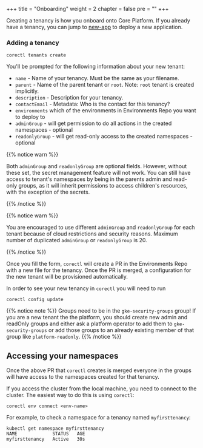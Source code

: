 +++
title = "Onboarding"
weight = 2
chapter = false
pre = ""
+++

Creating a tenancy is how you onboard onto Core Platform.
If you already have a tenancy, you can jump to [new-app](./new-app/) to deploy a new application.

### Adding a tenancy

```shell
corectl tenants create
```

You'll be prompted for the following information about your new tenant:

- `name` - Name of your tenancy. Must be the same as your filename.
- `parent` - Name of the parent tenant or `root`. Note: `root` tenant is created implicitly.
- `description` - Description for your tenancy.
- `contactEmail` - Metadata: Who is the contact for this tenancy?
- `environments` which of the environments in Environments Repo you want to deploy to
- `adminGroup` - will get permission to do all actions in the created namespaces - optional
- `readonlyGroup` - will get read-only access to the created namespaces - optional

{{% notice warn %}}

Both `adminGroup` and `readonlyGroup` are optional fields.
However, without these set, the secret management feature will not work.
You can still have access to tenant's namespaces by being in the parents admin and read-only groups,
as it will inherit permissions to access children's resources, with the exception of the secrets.

{{% /notice %}}

{{% notice warn %}}

You are encouraged
to use different `adminGroup` and `readonlyGroup` for each tenant because of cloud restrictions and security reasons.
Maximum number of duplicated `adminGroup` or `readonlyGroup` is 20.

{{% /notice %}}

Once you fill the form, `corectl` will create a PR in the Environments Repo with a new file for the tenancy.
Once the PR is merged, a configuration for the new tenant will be provisioned automatically.

In order to see your new tenancy in `corectl` you will need to run

```shell
corectl config update
```

{{% notice note %}}
Groups need to be in the `gke-security-groups` group!
If you are a new tenant the the platform, you should create new admin and readOnly groups and either ask a platform operator to add them
to `gke-security-groups` or add those groups to an already existing member of that group like `platform-readonly`.
{{% /notice %}}

## Accessing your namespaces

Once the above PR that `corectl` creates is merged everyone in the groups will have access to the namespaces created for that tenancy.

If you access the cluster from the local machine, you need to connect to the cluster.
The easiest way to do this is using `corectl`:

```shell
corectl env connect <env-name>
```

For example, to check a namespace for a tenancy named `myfirsttenancy`:

```shell
kubectl get namespace myfirsttenancy
NAME             STATUS   AGE
myfirsttenancy   Active   30s
```

